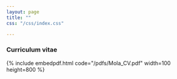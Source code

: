 ```yaml
---
layout: page
title: ""
css: "/css/index.css"

---
```


### Curriculum vitae 

{% include embedpdf.html code="/pdfs/Mola_CV.pdf" width=100 height=800 %}
